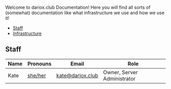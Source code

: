 Welcome to dariox.club Documentation! Here you will find all sorts of (somewhat) documentation like what infrastructure we use and how we use it!

- [Staff](#staff)
- [Infrastructure](Infrastructure.md)

## Staff
| Name | Pronouns | Email | Role |
| ---- | -------- | ----- | ---- |
| Kate | [she/her](https://pronouns.is/she/her) | [kate@dariox.club](mailto:kate@dariox.club) | Owner, Server Administrator |
